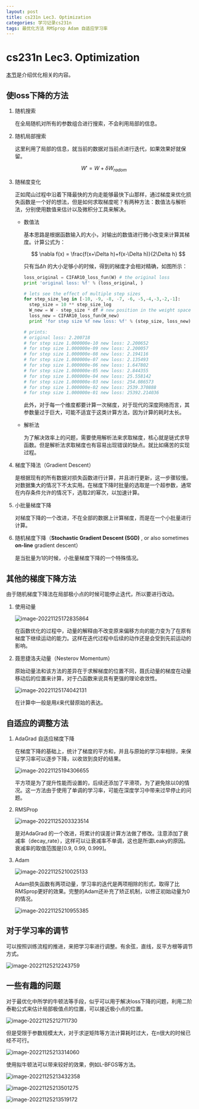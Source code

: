 ```yaml
---
layout: post
title: cs231n Lec3. Optimization
categories: 学习记录cs231n 
tags: 最优化方法 RMSprop Adam 自适应学习率
---
```

# cs231n Lec3. Optimization

[本节](https://cs231n.github.io/optimization-1/)是介绍优化相关的内容。

## 使loss下降的方法

1. 随机搜索

   在全局随机对所有的参数组合进行搜索，不会利用局部的信息。

2. 随机局部搜索

   这里利用了局部的信息，就当前的数据对当前点进行迭代，如果效果好就保留。

   $$
   W '  = W + \delta W_{radom}
   $$
   

3. 随梯度变化

   正如爬山过程中沿着下降最快的方向走能够最快下山那样，通过梯度来优化损失函数是一个好的想法，但是如何求取梯度呢？有两种方法：数值法与解析法，分别使用数值来估计以及微积分工具来解决。

   - 数值法

     基本思路是根据函数输入的大小，对输出的数值进行微小改变来计算其梯度。计算公式为：
   
     $$
     \nabla f(x) = \frac{f(x+\Delta h)+f(x-\Delta h)}{2\Delta h}
     $$
   
     只有当$\Delta h$ 的大小足够小的时候，得到的梯度才会相对精确，如图所示：

     ```python
     loss_original = CIFAR10_loss_fun(W) # the original loss
     print 'original loss: %f' % (loss_original, )
     
     # lets see the effect of multiple step sizes
     for step_size_log in [-10, -9, -8, -7, -6, -5,-4,-3,-2,-1]:
       step_size = 10 ** step_size_log
       W_new = W - step_size * df # new position in the weight space
       loss_new = CIFAR10_loss_fun(W_new)
       print 'for step size %f new loss: %f' % (step_size, loss_new)
     
     # prints:
     # original loss: 2.200718
     # for step size 1.000000e-10 new loss: 2.200652
     # for step size 1.000000e-09 new loss: 2.200057
     # for step size 1.000000e-08 new loss: 2.194116
     # for step size 1.000000e-07 new loss: 2.135493
     # for step size 1.000000e-06 new loss: 1.647802
     # for step size 1.000000e-05 new loss: 2.844355
     # for step size 1.000000e-04 new loss: 25.558142
     # for step size 1.000000e-03 new loss: 254.086573
     # for step size 1.000000e-02 new loss: 2539.370888
     # for step size 1.000000e-01 new loss: 25392.214036
     ```

     此外，对于每一个维度都要计算一次梯度，对于现代的深度网络而言，其参数量过于巨大，可能不适宜于这类计算方法，因为计算的耗时太长。

   - 解析法

     为了解决效率上的问题，需要使用解析法来求取梯度，核心就是链式求导函数。但是解析法求取梯度也有容易出现错误的缺点。就比如痛苦的实现过程。

4. 梯度下降法（Gradient Descent）

   是根据现有的所有数据对损失函数进行计算，并且进行更新，这一步骤较慢。对数据集大的情况下不太实用。在梯度下降时批量的选取是一个超参数，通常在内存条件允许的情况下，选取2的幂次，以加速计算。

5. 小批量梯度下降

   对梯度下降的一个改进，不在全部的数据上计算梯度，而是在一个小批量进行计算。

6. 随机梯度下降（**Stochastic Gradient Descent (SGD)** , or also sometimes **on-line** gradient descent）

   是当批量为1的时候，小批量梯度下降的一个特殊情况。

## 其他的梯度下降方法

由于随机梯度下降法在局部极小点的时候可能停止迭代，所以要进行改动。

1. 使用动量

   ![image-20221125172835864](https://lh-picbed.oss-cn-chengdu.aliyuncs.com/image-20221125172835864.png)

   在函数优化的过程中，动量的解释由不改变原来偏移方向的能力变为了在原有梯度下继续运动的能力。这样在迭代过程中后续的动作还是会受到先前运动的影响。

2. 聂思捷洛夫动量（Nesterov Momentum）

   原始动量法和该方法的差异在于求解梯度的位置不同，聂氏动量的梯度在动量移动后的位置来计算，对于凸函数来说具有更强的理论收敛性。

   ![image-20221125174042131](https://lh-picbed.oss-cn-chengdu.aliyuncs.com/image-20221125174042131.png)

   在计算中一般是用$\tilde{x}$来代替原始的表达。

## 自适应的调整方法

1. AdaGrad 自适应梯度下降

   在梯度下降的基础上，统计了梯度的平方和，并且与原始的学习率相除，来保证学习率可以逐步下降，以收敛到良好的结果。

   ![image-20221125194306655](https://lh-picbed.oss-cn-chengdu.aliyuncs.com/image-20221125194306655.png)

   平方项是为了提升性能而设置的，后续还添加了平滑项，为了避免除以0的情况。这一方法由于使用了单调的学习率，可能在深度学习中带来过早停止的问题。

2. RMSProp

   ![image-20221125203323514](https://lh-picbed.oss-cn-chengdu.aliyuncs.com/image-20221125203323514.png)

   是对AdaGrad 的一个改进，将累计的误差计算方法做了修改。注意添加了衰减率（decay_rate），这样可以让衰减率不单调，这也是所谓Leaky的原因。衰减率的取值范围是[0.9, 0.99, 0.999]。

3. Adam

   ![image-20221125210025133](https://lh-picbed.oss-cn-chengdu.aliyuncs.com/image-20221125210025133.png)

   Adam损失函数有两项动量，学习率的迭代是两项相除的形式，取得了比RMSprop更好的效果。完整的Adam还补充了矫正机制，以修正初始动量为0的情况。

   ![image-20221125210955385](https://lh-picbed.oss-cn-chengdu.aliyuncs.com/image-20221125210955385.png)

## 对于学习率的调节

可以按照训练流程的推进，来把学习率进行调整。有余弦，直线，反平方根等调节方式。

![image-20221125212243759](https://lh-picbed.oss-cn-chengdu.aliyuncs.com/image-20221125212243759.png)

## 一些有趣的问题

对于最优化中所学的牛顿法等手段，似乎可以用于解决loss下降的问题，利用二阶泰勒公式来估计局部极值点的位置，可以接近极小点的位置。

![image-20221125212711730](https://lh-picbed.oss-cn-chengdu.aliyuncs.com/image-20221125212711730.png)

但是受限于参数规模太大，对于求逆矩阵等方法计算耗时过大，在n很大的时候已经不可行。

![image-20221125213314060](https://lh-picbed.oss-cn-chengdu.aliyuncs.com/image-20221125213314060.png)

使用拟牛顿法可以带来较好的效果，例如L-BFGS等方法。

![image-20221125213432358](https://lh-picbed.oss-cn-chengdu.aliyuncs.com/image-20221125213432358.png)

![image-20221125213501275](https://lh-picbed.oss-cn-chengdu.aliyuncs.com/image-20221125213501275.png)

![image-20221125213519172](https://lh-picbed.oss-cn-chengdu.aliyuncs.com/image-20221125213519172.png)
